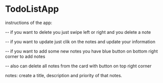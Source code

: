 # TodoListApp

instructions of the app:

-- if you want to delete you just swipe left or right and you delete a note

-- if you want to update just clik on the notes and update your information

-- if you want to add some new notes you have blue button on bottom right corner to add notes

-- also can delete all notes from the card with button on top right corner

notes: create a title, description and priority of that notes. 

